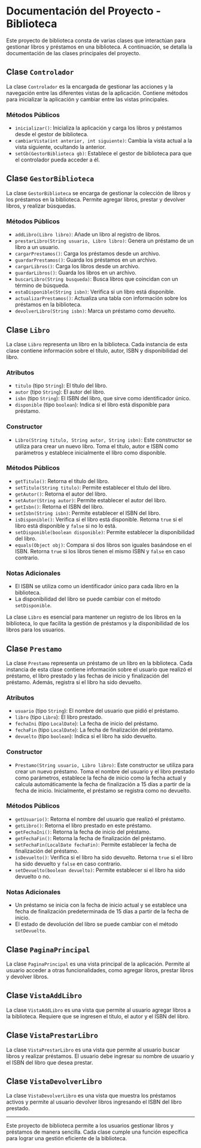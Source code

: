 # Documentación del Proyecto - Biblioteca

Este proyecto de biblioteca consta de varias clases que interactúan para gestionar libros y préstamos en una biblioteca. A continuación, se detalla la documentación de las clases principales del proyecto.

## Clase `Controlador`

La clase `Controlador` es la encargada de gestionar las acciones y la navegación entre las diferentes vistas de la aplicación. Contiene métodos para inicializar la aplicación y cambiar entre las vistas principales.

### Métodos Públicos

- `inicializar()`: Inicializa la aplicación y carga los libros y préstamos desde el gestor de biblioteca.
- `cambiarVista(int anterior, int siguiente)`: Cambia la vista actual a la vista siguiente, ocultando la anterior.
- `setGb(GestorBiblioteca gb)`: Establece el gestor de biblioteca para que el controlador pueda acceder a él.

## Clase `GestorBiblioteca`

La clase `GestorBiblioteca` se encarga de gestionar la colección de libros y los préstamos en la biblioteca. Permite agregar libros, prestar y devolver libros, y realizar búsquedas.

### Métodos Públicos

- `addLibro(Libro libro)`: Añade un libro al registro de libros.
- `prestarLibro(String usuario, Libro libro)`: Genera un préstamo de un libro a un usuario.
- `cargarPrestamos()`: Carga los préstamos desde un archivo.
- `guardarPrestamos()`: Guarda los préstamos en un archivo.
- `cargarLibros()`: Carga los libros desde un archivo.
- `guardarLibros()`: Guarda los libros en un archivo.
- `buscarLibro(String busqueda)`: Busca libros que coincidan con un término de búsqueda.
- `estaDisponible(String isbn)`: Verifica si un libro está disponible.
- `actualizarPrestamos()`: Actualiza una tabla con información sobre los préstamos en la biblioteca.
- `devolverLibro(String isbn)`: Marca un préstamo como devuelto.

## Clase `Libro`

La clase `Libro` representa un libro en la biblioteca. Cada instancia de esta clase contiene información sobre el título, autor, ISBN y disponibilidad del libro.

### Atributos

- `titulo` (tipo `String`): El título del libro.
- `autor` (tipo `String`): El autor del libro.
- `isbn` (tipo `String`): El ISBN del libro, que sirve como identificador único.
- `disponible` (tipo `boolean`): Indica si el libro está disponible para préstamo.

### Constructor

- `Libro(String titulo, String autor, String isbn)`: Este constructor se utiliza para crear un nuevo libro. Toma el título, autor e ISBN como parámetros y establece inicialmente el libro como disponible.

### Métodos Públicos

- `getTitulo()`: Retorna el título del libro.
- `setTitulo(String titulo)`: Permite establecer el título del libro.
- `getAutor()`: Retorna el autor del libro.
- `setAutor(String autor)`: Permite establecer el autor del libro.
- `getIsbn()`: Retorna el ISBN del libro.
- `setIsbn(String isbn)`: Permite establecer el ISBN del libro.
- `isDisponible()`: Verifica si el libro está disponible. Retorna `true` si el libro está disponible y `false` si no lo está.
- `setDisponible(boolean disponible)`: Permite establecer la disponibilidad del libro.
- `equals(Object obj)`: Compara si dos libros son iguales basándose en el ISBN. Retorna `true` si los libros tienen el mismo ISBN y `false` en caso contrario.

### Notas Adicionales

- El ISBN se utiliza como un identificador único para cada libro en la biblioteca.
- La disponibilidad del libro se puede cambiar con el método `setDisponible`.

La clase `Libro` es esencial para mantener un registro de los libros en la biblioteca, lo que facilita la gestión de préstamos y la disponibilidad de los libros para los usuarios.

## Clase `Prestamo`

La clase `Prestamo` representa un préstamo de un libro en la biblioteca. Cada instancia de esta clase contiene información sobre el usuario que realizó el préstamo, el libro prestado y las fechas de inicio y finalización del préstamo. Además, registra si el libro ha sido devuelto.

### Atributos

- `usuario` (tipo `String`): El nombre del usuario que pidió el préstamo.
- `libro` (tipo `Libro`): El libro prestado.
- `fechaIni` (tipo `LocalDate`): La fecha de inicio del préstamo.
- `fechaFin` (tipo `LocalDate`): La fecha de finalización del préstamo.
- `devuelto` (tipo `boolean`): Indica si el libro ha sido devuelto.

### Constructor

- `Prestamo(String usuario, Libro libro)`: Este constructor se utiliza para crear un nuevo préstamo. Toma el nombre del usuario y el libro prestado como parámetros, establece la fecha de inicio como la fecha actual y calcula automáticamente la fecha de finalización a 15 días a partir de la fecha de inicio. Inicialmente, el préstamo se registra como no devuelto.

### Métodos Públicos

- `getUsuario()`: Retorna el nombre del usuario que realizó el préstamo.
- `getLibro()`: Retorna el libro prestado en este préstamo.
- `getFechaIni()`: Retorna la fecha de inicio del préstamo.
- `getFechaFin()`: Retorna la fecha de finalización del préstamo.
- `setFechaFin(LocalDate fechaFin)`: Permite establecer la fecha de finalización del préstamo.
- `isDevuelto()`: Verifica si el libro ha sido devuelto. Retorna `true` si el libro ha sido devuelto y `false` en caso contrario.
- `setDevuelto(boolean devuelto)`: Permite establecer si el libro ha sido devuelto o no.

### Notas Adicionales

- Un préstamo se inicia con la fecha de inicio actual y se establece una fecha de finalización predeterminada de 15 días a partir de la fecha de inicio.
- El estado de devolución del libro se puede cambiar con el método `setDevuelto`.

## Clase `PaginaPrincipal`

La clase `PaginaPrincipal` es una vista principal de la aplicación. Permite al usuario acceder a otras funcionalidades, como agregar libros, prestar libros y devolver libros.

## Clase `VistaAddLibro`

La clase `VistaAddLibro` es una vista que permite al usuario agregar libros a la biblioteca. Requiere que se ingresen el título, el autor y el ISBN del libro.

## Clase `VistaPrestarLibro`

La clase `VistaPrestarLibro` es una vista que permite al usuario buscar libros y realizar préstamos. El usuario debe ingresar su nombre de usuario y el ISBN del libro que desea prestar.

## Clase `VistaDevolverLibro`

La clase `VistaDevolverLibro` es una vista que muestra los préstamos activos y permite al usuario devolver libros ingresando el ISBN del libro prestado.

---

Este proyecto de biblioteca permite a los usuarios gestionar libros y préstamos de manera sencilla. Cada clase cumple una función específica para lograr una gestión eficiente de la biblioteca.
